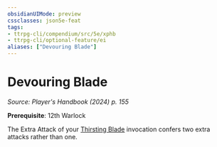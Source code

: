 ```yaml
---
obsidianUIMode: preview
cssclasses: json5e-feat
tags:
- ttrpg-cli/compendium/src/5e/xphb
- ttrpg-cli/optional-feature/ei
aliases: ["Devouring Blade"]
---
```

# Devouring Blade
*Source: Player's Handbook (2024) p. 155*  

**Prerequisite**: 12th Warlock

The Extra Attack of your [Thirsting Blade](3-Mechanics/CLI/optional-features/thirsting-blade-xphb.md) invocation confers two extra attacks rather than one.